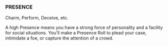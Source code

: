 ### PRESENCE

Charm, Perform, Deceive, etc.
  
A high Presence means you have a strong force of personality and a facility for social situations. You’ll make a Presence Roll to plead your case, intimidate a foe, or capture the attention of a crowd.  